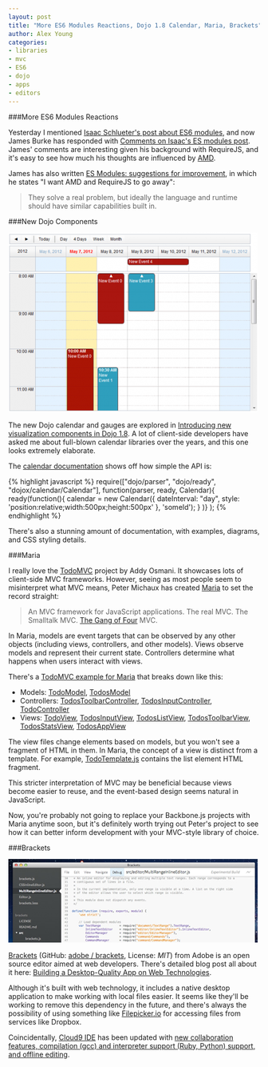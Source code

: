 ```yaml
---
layout: post
title: "More ES6 Modules Reactions, Dojo 1.8 Calendar, Maria, Brackets"
author: Alex Young
categories: 
- libraries
- mvc
- ES6
- dojo
- apps
- editors
---
```


###More ES6 Modules Reactions

Yesterday I mentioned [Isaac Schlueter's post about ES6 modules](http://blog.izs.me/post/25906678790/on-es-6-modules), and now James Burke has responded with [Comments on Isaac's ES modules post](http://tagneto.blogspot.co.uk/2012/06/comments-on-isaacs-es-modules-post.html).  James' comments are interesting given his background with RequireJS, and it's easy to see how much his thoughts are influenced by [AMD](https://github.com/amdjs/amdjs-api/wiki/AMD).

James has also written [ES Modules: suggestions for improvement](http://tagneto.blogspot.co.uk/2012/06/es-modules-suggestions-for-improvement.html), in which he states "I want AMD and RequireJS to go away":

> They solve a real problem, but ideally the language and runtime should have similar capabilities built in.

###New Dojo Components

![Dojo calendar](/images/posts/dojo-calendar.png)

The new Dojo calendar and gauges are explored in [Introducing new visualization components in Dojo 1.8](http://dojotoolkit.org/blog/new-visualization-dojo-1-8).  A lot of client-side developers have asked me about full-blown calendar libraries over the years, and this one looks extremely elaborate.

The [calendar documentation](http://livedocs.dojotoolkit.org/dojox/calendar) shows off how simple the API is:

{% highlight javascript %}
require(["dojo/parser", "dojo/ready", "dojox/calendar/Calendar"],
  function(parser, ready, Calendar){
    ready(function(){
      calendar = new Calendar({
                   dateInterval: "day",
                   style: 'position:relative;width:500px;height:500px'
                }, 'someId');
              }
          )}
  );
{% endhighlight %}

There's also a stunning amount of documentation, with examples, diagrams, and CSS styling details.

###Maria

I really love the [TodoMVC](http://addyosmani.github.com/todomvc/) project by Addy Osmani.  It showcases lots of client-side MVC frameworks.  However, seeing as most people seem to misinterpret what MVC means, Peter Michaux has created [Maria](https://github.com/petermichaux/maria) to set the record straight:

> An MVC framework for JavaScript applications. The real MVC. The Smalltalk MVC. [The Gang of Four](http://en.wikipedia.org/wiki/Design_Patterns) MVC.

In Maria, models are event targets that can be observed by any other objects (including views, controllers, and other models).  Views observe models and represent their current state.  Controllers determine what happens when users interact with views.

There's a [TodoMVC example for Maria](http://addyosmani.github.com/todomvc/labs/architecture-examples/maria/index.html) that breaks down like this:

* Models: [TodoModel](http://addyosmani.github.com/todomvc/labs/architecture-examples/maria/js/models/TodoModel.js), [TodosModel](http://addyosmani.github.com/todomvc/labs/architecture-examples/maria/js/models/TodosModel.js)
* Controllers: [TodosToolbarController](http://addyosmani.github.com/todomvc/labs/architecture-examples/maria/js/controllers/TodosToolbarController.js), [TodosInputController](http://addyosmani.github.com/todomvc/labs/architecture-examples/maria/js/controllers/TodosInputController.js), [TodoController](http://addyosmani.github.com/todomvc/labs/architecture-examples/maria/js/controllers/TodoController.js)
* Views: [TodoView](http://addyosmani.github.com/todomvc/labs/architecture-examples/maria/js/views/TodoView.js), [TodosInputView](http://addyosmani.github.com/todomvc/labs/architecture-examples/maria/js/views/TodosInputView.js), [TodosListView](http://addyosmani.github.com/todomvc/labs/architecture-examples/maria/js/views/TodosListView.js), [TodosToolbarView](http://addyosmani.github.com/todomvc/labs/architecture-examples/maria/js/views/TodosToolbarView.js), [TodosStatsView](http://addyosmani.github.com/todomvc/labs/architecture-examples/maria/js/views/TodosStatsView.js), [TodosAppView](http://addyosmani.github.com/todomvc/labs/architecture-examples/maria/js/views/TodosAppView.js)

The view files change elements based on models, but you won't see a fragment of HTML in them.  In Maria, the concept of a view is distinct from a template.  For example, [TodoTemplate.js](http://addyosmani.github.com/todomvc/labs/architecture-examples/maria/js/templates/TodoTemplate.js) contains the list element HTML fragment.

This stricter interpretation of MVC may be beneficial because views become easier to reuse, and the event-based design seems natural in JavaScript.

Now, you're probably not going to replace your Backbone.js projects with Maria anytime soon, but it's definitely worth trying out Peter's project to see how it can better inform development with your MVC-style library of choice.

###Brackets

![Brackets](/images/posts/brackets-adobe.png)

[Brackets](http://brackets.io/) (GitHub: [adobe / brackets](https://github.com/adobe/brackets), License: _MIT_) from Adobe is an open source editor aimed at web developers.  There's detailed blog post all about it here: [Building a Desktop-Quality App on Web Technologies](http://blog.brackets.io/2012/06/26/building-a-desktop-quality-app-on-web-technologies/).

Although it's built with web technology, it includes a native desktop application to make working with local files easier.  It seems like they'll be working to remove this dependency in the future, and there's always the possibility of using something like [Filepicker.io](https://www.filepicker.io/) for accessing files from services like Dropbox.

Coincidentally, [Cloud9 IDE](http://c9.io/) has been updated with [new collaboration features, compilation (gcc) and interpreter support (Ruby, Python) support, and offline editing](http://c9.io/site/blog/2012/06/cloud9ide-new-features/).
